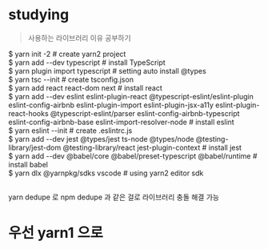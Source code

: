 # studying
 > 사용하는 라이브러리 이유 공부하기

$ yarn init -2 # create yarn2 project    
$ yarn add --dev typescript # install TypeScript     
$ yarn plugin import typescript # setting auto install @types     
$ yarn tsc --init # create tsconfig.json    
$ yarn add react react-dom next # install react     
$ yarn add --dev eslint eslint-plugin-react @typescript-eslint/eslint-plugin eslint-config-airbnb eslint-plugin-import eslint-plugin-jsx-a11y eslint-plugin-react-hooks @typescript-eslint/parser eslint-config-airbnb-typescript eslint-config-airbnb-base eslint-import-resolver-node # install eslint     
$ yarn eslint --init # create .eslintrc.js      
$ yarn add --dev jest @types/jest ts-node @types/node @testing-library/jest-dom @testing-library/react jest-plugin-context # install jest        
$ yarn add --dev @babel/core @babel/preset-typescript @babel/runtime # install babel      
$ yarn dlx @yarnpkg/sdks vscode # using yarn2 editor sdk      


##    
yarn dedupe  로 npm dedupe 과 같은 걸로 라이브러리 충돌 해결 가능 


# 우선 yarn1 으로
